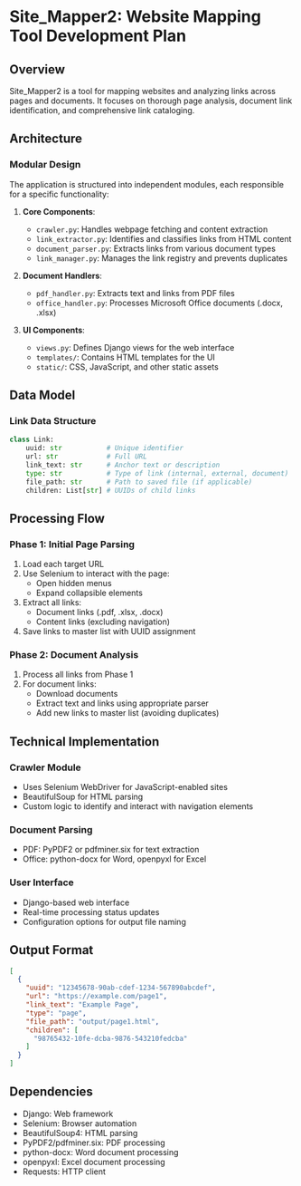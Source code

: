 # Site_Mapper2: Website Mapping Tool Development Plan

## Overview
Site_Mapper2 is a tool for mapping websites and analyzing links across pages and documents. It focuses on thorough page analysis, document link identification, and comprehensive link cataloging.

## Architecture

### Modular Design
The application is structured into independent modules, each responsible for a specific functionality:

1. **Core Components**:
   - `crawler.py`: Handles webpage fetching and content extraction
   - `link_extractor.py`: Identifies and classifies links from HTML content
   - `document_parser.py`: Extracts links from various document types
   - `link_manager.py`: Manages the link registry and prevents duplicates

2. **Document Handlers**:
   - `pdf_handler.py`: Extracts text and links from PDF files
   - `office_handler.py`: Processes Microsoft Office documents (.docx, .xlsx)

3. **UI Components**:
   - `views.py`: Defines Django views for the web interface
   - `templates/`: Contains HTML templates for the UI
   - `static/`: CSS, JavaScript, and other static assets

## Data Model

### Link Data Structure
```python
class Link:
    uuid: str           # Unique identifier
    url: str            # Full URL
    link_text: str      # Anchor text or description
    type: str           # Type of link (internal, external, document)
    file_path: str      # Path to saved file (if applicable)
    children: List[str] # UUIDs of child links
```

## Processing Flow

### Phase 1: Initial Page Parsing
1. Load each target URL
2. Use Selenium to interact with the page:
   - Open hidden menus
   - Expand collapsible elements
3. Extract all links:
   - Document links (.pdf, .xlsx, .docx)
   - Content links (excluding navigation)
4. Save links to master list with UUID assignment

### Phase 2: Document Analysis
1. Process all links from Phase 1
2. For document links:
   - Download documents
   - Extract text and links using appropriate parser
   - Add new links to master list (avoiding duplicates)

## Technical Implementation

### Crawler Module
- Uses Selenium WebDriver for JavaScript-enabled sites
- BeautifulSoup for HTML parsing
- Custom logic to identify and interact with navigation elements

### Document Parsing
- PDF: PyPDF2 or pdfminer.six for text extraction
- Office: python-docx for Word, openpyxl for Excel

### User Interface
- Django-based web interface
- Real-time processing status updates
- Configuration options for output file naming

## Output Format
```json
[
  {
    "uuid": "12345678-90ab-cdef-1234-567890abcdef",
    "url": "https://example.com/page1",
    "link_text": "Example Page",
    "type": "page",
    "file_path": "output/page1.html",
    "children": [
      "98765432-10fe-dcba-9876-543210fedcba"
    ]
  }
]
```

## Dependencies
- Django: Web framework
- Selenium: Browser automation
- BeautifulSoup4: HTML parsing
- PyPDF2/pdfminer.six: PDF processing
- python-docx: Word document processing
- openpyxl: Excel document processing
- Requests: HTTP client